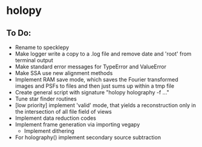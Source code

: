 # holopy

## To Do:
* Rename to specklepy
* Make logger write a copy to a .log file and remove date and 'root' from terminal output
* Make standard error messages for TypeError and ValueError
* Make SSA use new alignment methods
* Implement RAM save mode, which saves the Fourier transformed images and PSFs to files and then just sums up within a tmp file
* Create general script with signature "holopy holography -f ..."
* Tune star finder routines
* [low priority] implement 'valid' mode, that yields a reconstruction only in the intersection of all file field of views
* Implement data reduction codes
* Implement frame generation via importing vegapy
  * Implement dithering
* For holography() implement secondary source subtraction
